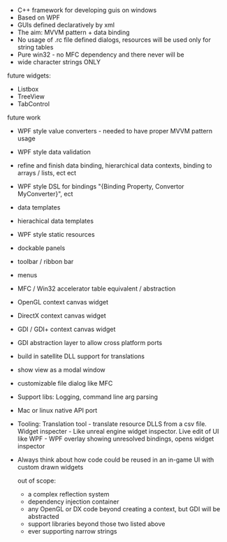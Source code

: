 - C++ framework for developing guis on windows
- Based on WPF
- GUIs defined declaratively by xml
- The aim: MVVM pattern + data binding
- No usage of .rc file defined dialogs, resources will be used only for string tables
- Pure win32 - no MFC dependency and there never will be
- wide character strings ONLY

future widgets:
- Listbox
- TreeView
- TabControl

future work
- WPF style value converters - needed to have proper MVVM pattern usage
- WPF style data validation
- refine and finish data binding, hierarchical data contexts, binding to arrays / lists, ect ect
- WPF style DSL for bindings "{Binding Property, Convertor MyConverter}", ect
- data templates
- hierachical data templates
- WPF style static resources
- dockable panels
- toolbar / ribbon bar
- menus
- MFC / Win32 accelerator table equivalent / abstraction
- OpenGL context canvas widget
- DirectX context canvas widget
- GDI / GDI+ context canvas widget
- GDI abstraction layer to allow cross platform ports
- build in satellite DLL support for translations
- show view as a modal window
- customizable file dialog like MFC
- Support libs: Logging, command line arg parsing
- Mac or linux native API port
- Tooling: Translation tool - translate resource DLLS from a csv file. Widget inspecter - Like unreal engine widget inspector. Live edit of UI like WPF - WPF overlay showing unresolved bindings, opens widget inspector
- Always think about how code could be reused in an in-game UI with custom drawn widgets

  out of scope:
  - a complex reflection system
  - dependency injection container
  - any OpenGL or DX code beyond creating a context, but GDI will be abstracted
  - support libraries beyond those two listed above
  - ever supporting narrow strings
